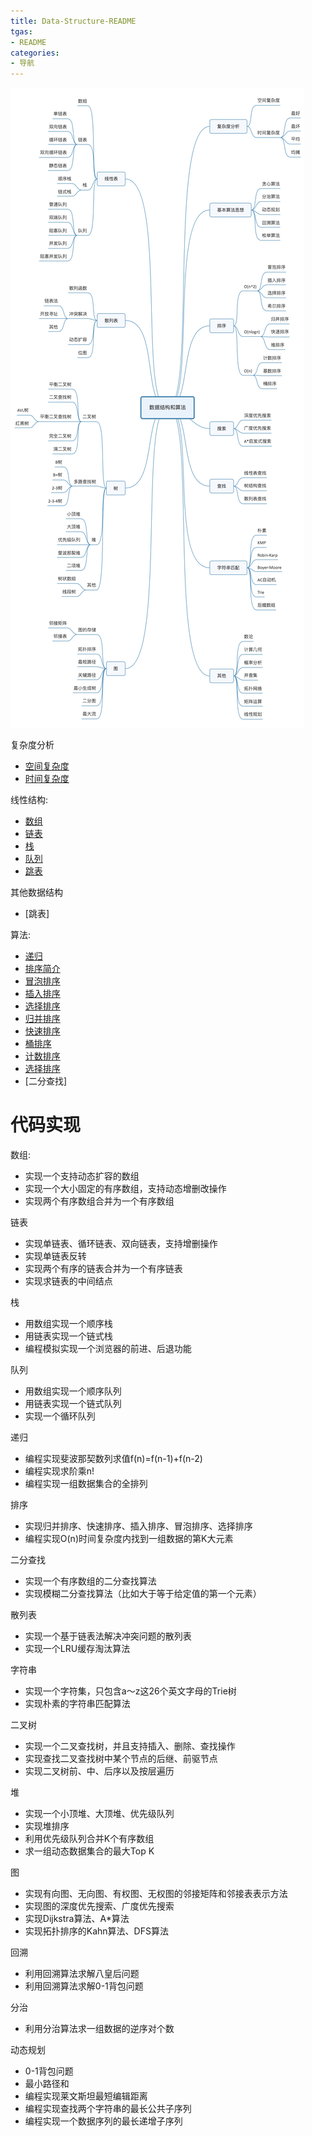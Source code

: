 ```yaml
---
title: Data-Structure-README
tgas: 
- README
categories: 
- 导航
---
```


![mind](https://raw.githubusercontent.com/FameLsy/Images/master/data/mind.png)



复杂度分析
- [空间复杂度](https://famelsy.github.io/2019/03/16/data-analysis.1/)
- [时间复杂度](https://famelsy.github.io/2019/03/16/data-analysis.2/)

线性结构:
- [数组](https://famelsy.github.io/2019/03/16/data-structure.1/)
- [链表](https://famelsy.github.io/2019/data-structure.2/)
- [栈](https://famelsy.github.io/2019/03/16/data-structure.3/)
- [队列](https://famelsy.github.io/2019/03/16/data-structure.4/)
- [跳表](https://famelsy.github.io/2019/03/16/data-structure.5/)

其他数据结构
- [跳表]


算法:
- [递归](https://famelsy.github.io/2019/03/16/data-sort.1/)
- [排序简介](https://famelsy.github.io/2019/03/16/data-sort.2/)
- [冒泡排序](https://famelsy.github.io/2019/03/16/data-sort.3/)
- [插入排序](https://famelsy.github.io/2019/03/16/data-sort.4/)
- [选择排序](https://famelsy.github.io/2019/03/16/data-sort.5/)
- [归并排序](https://famelsy.github.io/2019/03/16/data-sort.6/)
- [快速排序](https://famelsy.github.io/2019/03/16/data-sort.7/)
- [桶排序](https://famelsy.github.io/2019/03/16/data-sort.8/)
- [计数排序](https://famelsy.github.io/2019/03/16/data-sort.9/)
- [选择排序](https://famelsy.github.io/2019/03/16/data-sort.10/)
- [二分查找]




# 代码实现

数组:
- 实现一个支持动态扩容的数组
- 实现一个大小固定的有序数组，支持动态增删改操作
- 实现两个有序数组合并为一个有序数组

链表
- 实现单链表、循环链表、双向链表，支持增删操作
- 实现单链表反转
- 实现两个有序的链表合并为一个有序链表
- 实现求链表的中间结点

栈
- 用数组实现一个顺序栈
- 用链表实现一个链式栈
- 编程模拟实现一个浏览器的前进、后退功能

队列
- 用数组实现一个顺序队列
- 用链表实现一个链式队列
- 实现一个循环队列

递归
- 编程实现斐波那契数列求值f(n)=f(n-1)+f(n-2)
- 编程实现求阶乘n!
- 编程实现一组数据集合的全排列

排序
- 实现归并排序、快速排序、插入排序、冒泡排序、选择排序
- 编程实现O(n)时间复杂度内找到一组数据的第K大元素

二分查找
- 实现一个有序数组的二分查找算法
- 实现模糊二分查找算法（比如大于等于给定值的第一个元素）

散列表
- 实现一个基于链表法解决冲突问题的散列表
- 实现一个LRU缓存淘汰算法

字符串
- 实现一个字符集，只包含a～z这26个英文字母的Trie树
- 实现朴素的字符串匹配算法

二叉树
- 实现一个二叉查找树，并且支持插入、删除、查找操作
- 实现查找二叉查找树中某个节点的后继、前驱节点
- 实现二叉树前、中、后序以及按层遍历

堆
- 实现一个小顶堆、大顶堆、优先级队列
- 实现堆排序
- 利用优先级队列合并K个有序数组
- 求一组动态数据集合的最大Top K

图
- 实现有向图、无向图、有权图、无权图的邻接矩阵和邻接表表示方法
- 实现图的深度优先搜索、广度优先搜索
- 实现Dijkstra算法、A*算法
- 实现拓扑排序的Kahn算法、DFS算法

回溯
- 利用回溯算法求解八皇后问题
- 利用回溯算法求解0-1背包问题

分治
- 利用分治算法求一组数据的逆序对个数

动态规划
- 0-1背包问题
- 最小路径和
- 编程实现莱文斯坦最短编辑距离
- 编程实现查找两个字符串的最长公共子序列
- 编程实现一个数据序列的最长递增子序列